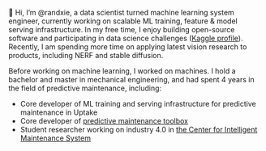 👋 Hi, I’m @randxie, a data scientist turned machine learning system engineer, currently working on scalable ML training, feature & model serving infrastructure. In my free time, I enjoy building open-source software and participating in data science challenges ([Kaggle profile](https://www.kaggle.com/randxie)). Recently, I am spending more time on applying latest vision research to products, including NERF and stable diffusion.

Before working on machine learning, I worked on machines. I hold a bachelor and master in mechanical engineering, and had spent 4 years in the field of predictive maintenance, including:

* Core developer of ML training and serving infrastructure for predictive maintenance in Uptake
* Core developer of [predictive maintenance toolbox](https://www.mathworks.com/products/predictive-maintenance.html)
* Student researcher working on industry 4.0 in [the Center for Intelligent Maintenance System](http://www.imscenter.net/IMS)
